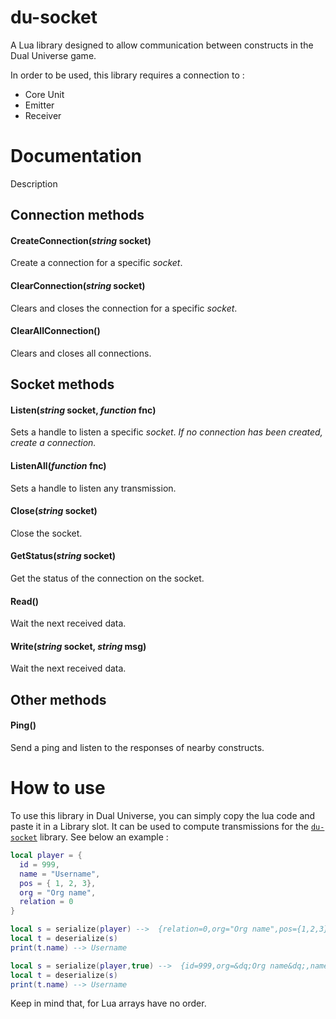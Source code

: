 <!-- Introduction -->
# du-socket
A Lua library designed to allow communication between constructs in the Dual Universe game.

In order to be used, this library requires a connection to :
 - Core Unit
 - Emitter
 - Receiver

<!--List of methods and explanation -->
# Documentation
Description
## Connection methods
#### CreateConnection(*string* socket)
Create a connection for a specific *socket*.

#### ClearConnection(*string* socket)
Clears and closes the connection for a specific *socket*.

#### ClearAllConnection()
Clears and closes all connections.

## Socket methods
#### Listen(*string* socket, *function* fnc)
Sets a handle to listen a specific *socket*.
_If no connection has been created, create a connection._

#### ListenAll(*function* fnc)
Sets a handle to listen any transmission.

#### Close(*string* socket)
Close the socket.

#### GetStatus(*string* socket)
Get the status of the connection on the socket.

#### Read()
Wait the next received data.

#### Write(*string* socket, *string* msg)
Wait the next received data.




## Other methods
#### Ping()
Send a ping and listen to the responses of nearby constructs.

<!-- How to use -->
# How to use
To use this library in Dual Universe, you can simply copy the lua code and paste it in a Library slot. It can be used to compute transmissions for the [`du-socket`](https://github.com/EliasVilld/du-socket) library. See below an example :
```lua
local player = {
  id = 999,
  name = "Username",
  pos = { 1, 2, 3},
  org = "Org name",
  relation = 0
}

local s = serialize(player) -->  {relation=0,org="Org name",pos={1,2,3},id=999,name="Username"}
local t = deserialize(s)
print(t.name) --> Username

local s = serialize(player,true) -->  {id=999,org=&dq;Org name&dq;,name=&dq;Username&dq;,relation=0,pos={1,2,3}}
local t = deserialize(s)
print(t.name) --> Username
```
Keep in mind that, for Lua arrays have no order. 
